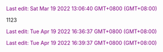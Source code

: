 

<font color='purple'> Last edit: Sat Mar 19 2022 13:06:40 GMT+0800 (GMT+08:00)</font>

1123

<font color='purple'> Last edit: Tue Apr 19 2022 16:36:37 GMT+0800 (GMT+08:00)</font>

<font color='purple'> Last edit: Tue Apr 19 2022 16:39:37 GMT+0800 (GMT+08:00)</font>